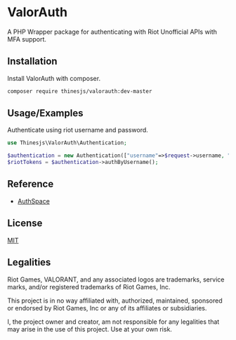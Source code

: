 
# ValorAuth

A PHP Wrapper package for authenticating with Riot Unofficial APIs with MFA support.


## Installation

Install ValorAuth with composer.

```bash
composer require thinesjs/valorauth:dev-master
```
    
## Usage/Examples
Authenticate using riot username and password.
```php
use Thinesjs\ValorAuth\Authentication;

$authentication = new Authentication(["username"=>$request->username, "password"=>$request->password, "shard"=>"ap", "remember"=>true]);
$riotTokens = $authentication->authByUsername();
```


## Reference

 - [AuthSpace](https://github.com/weedeej/AuthSpace)



## License

[MIT](https://choosealicense.com/licenses/mit/)


## Legalities

Riot Games, VALORANT, and any associated logos are trademarks, service marks, and/or registered trademarks of Riot Games, Inc.

This project is in no way affiliated with, authorized, maintained, sponsored or endorsed by Riot Games, Inc or any of its affiliates or subsidiaries.

I, the project owner and creator, am not responsible for any legalities that may arise in the use of this project. Use at your own risk.

